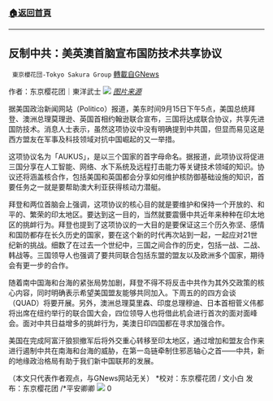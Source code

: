###  [:house:返回首頁](https://github.com/ourhimalayas/txt)
---


## 反制中共：美英澳首脑宣布国防技术共享协议
` 東京櫻花団-Tokyo Sakura Group` [轉載自GNews](https://gnews.org/zh-hans/1535801/)

作者：东京樱花团｜東洋武士
![](https://lh4.googleusercontent.com/uK05GrJyW2J0vYL7o1SwAuZ-Ou2ouu0YxdLruUB4YlXnjTbXDLjP1I67eM5wyDdFxPFviya6cpcOq5AjhUn7qrzRpmHcMyK8qhEsrPBGNCkEBmo-D0eBN8AKEd7dOuLLO4JgjpO6=s0)
[*图片来源*](https://i.ntdtv.com/assets/uploads/2021/08/GettyImages-1234885139-800x450.jpg)

据美国政治新闻网站（Politico）报道，美东时间9月15日下午5点，美国总统拜登、澳洲总理莫理逊、英国首相约翰逊联合宣布，三国将达成联合协议，共享先进国防技术。消息人士表示，虽然这项协议中没有明确提到中共国，但显而易见这是西方盟友在军事及科技领域对抗中国崛起的又一举措。

这项协议名为「AUKUS」，是以三个国家的首字母命名。据报道，此项协议将促进三国分享在人工智能、网络、水下系统及远程打击能力等关键技术领域的知识。协议还将涵盖核合作，包括美国和英国都会分享如何维护核防御基础设施的知识，首要任务之一就是要帮助澳大利亚获得核动力潜艇。

拜登和两位首脑会上强调，这项协议的核心目的就是要维护和保持一个开放的、和平的、繁荣的印太地区。要达到这一目的，当然就要震慑中共近年来种种在印太地区的挑衅行为。拜登也提到了这项协议的一大目的是要保证这三个历久弥坚、感情和国防都存在长久历史的国家，要在这个新的时代再次站到一起，一起应对21世纪新的挑战。细数了在过去一个世纪中，三国之间合作的历史，包括一战、二战、韩战等。三国领导人也强调了要共同联合包括东盟的盟友以及欧洲多个国家，期待会有更一步的合作。

随着南中国海和台海的紧张局势加剧，拜登不得不将反击中共作为其外交政策的核心内容，同时明确表示希望美国盟友能够共同加入。下周五的的四方会谈（QUAD）将要开展。另外，澳洲总理莫里森、印度总理穆迪、日本首相菅义伟都将出席在纽约举行的联合国大会，四位领导人也将借此机会进行首次的面对面峰会。面对中共日益增多的挑衅行为，美澳日印四国都在寻求加强合作。

美国在完成阿富汗狼狈撤军后将外交重心转移至印太地区，通过增加和盟友合作来进行遏制中共在南海和台海的威胁，在第一岛链牵制住邪恶轴心之首——中共，新的地缘政治格局有助于我们新中国联邦的发展。

（本文只代表作者观点，与GNews网站无关）
*校对：东京樱花团 / 文小白
发布：东京樱花团 /*平安卿卿
![](https://assets.gnews.org/wp-content/uploads/2021/09/image0-1-12.jpg)
0
